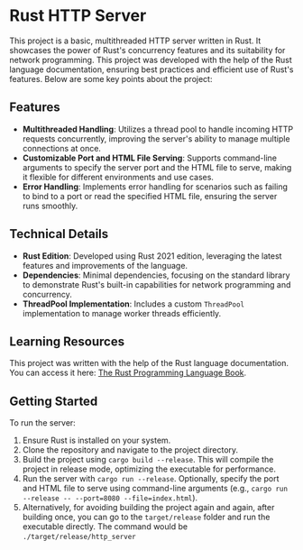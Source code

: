 # Rust HTTP Server

This project is a basic, multithreaded HTTP server written in Rust. It showcases the power of Rust's concurrency features and its suitability for network programming. This project was developed with the help of the Rust language documentation, ensuring best practices and efficient use of Rust's features. Below are some key points about the project:

## Features

- **Multithreaded Handling**: Utilizes a thread pool to handle incoming HTTP requests concurrently, improving the server's ability to manage multiple connections at once.
- **Customizable Port and HTML File Serving**: Supports command-line arguments to specify the server port and the HTML file to serve, making it flexible for different environments and use cases.
- **Error Handling**: Implements error handling for scenarios such as failing to bind to a port or read the specified HTML file, ensuring the server runs smoothly.

## Technical Details

- **Rust Edition**: Developed using Rust 2021 edition, leveraging the latest features and improvements of the language.
- **Dependencies**: Minimal dependencies, focusing on the standard library to demonstrate Rust's built-in capabilities for network programming and concurrency.
- **ThreadPool Implementation**: Includes a custom `ThreadPool` implementation to manage worker threads efficiently.

## Learning Resources

This project was written with the help of the Rust language documentation.  You can access it here: [The Rust Programming Language Book](https://doc.rust-lang.org/book/).

## Getting Started

To run the server:

1. Ensure Rust is installed on your system.
2. Clone the repository and navigate to the project directory.
3. Build the project using `cargo build --release`. This will compile the project in release mode, optimizing the executable for performance.
4. Run the server with `cargo run --release`. Optionally, specify the port and HTML file to serve using command-line arguments (e.g., `cargo run --release -- --port=8080 --file=index.html`).
5. Alternatively, for avoiding building the project again and again, after building once, you can go to the `target/release` folder and run the executable directly. The command would be `./target/release/http_server`



